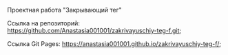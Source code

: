 Проектная работа "Закрывающий тег"

Ссылка на репозиторий: https://github.com/Anastasia001001/zakrivayuschiy-teg-f.git;

Ссылка Git Pages: https://anastasia001001.github.io/zakrivayuschiy-teg-f/;
